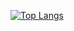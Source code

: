 [![Top Langs](https://github-readme-stats-git-masterrstaa-rickstaa.vercel.app/api/top-langs/?username=bluebottlewize&hide=jupyter,less,scss&show_icons=true&theme=algolia)](https://github.com/anuraghazra/github-readme-stats)
